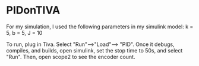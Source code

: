# PIDonTIVA

For my simulation, I used the following parameters in my simulink model:
k = 5,
b = 5,
J = 10

To run, plug in Tiva.  Select "Run"-->"Load"--> "PID".  Once it debugs, compiles, and builds, 
open simulink, set the stop time to 50s, and select "Run".  Then, open scope2 to see the encoder count.
